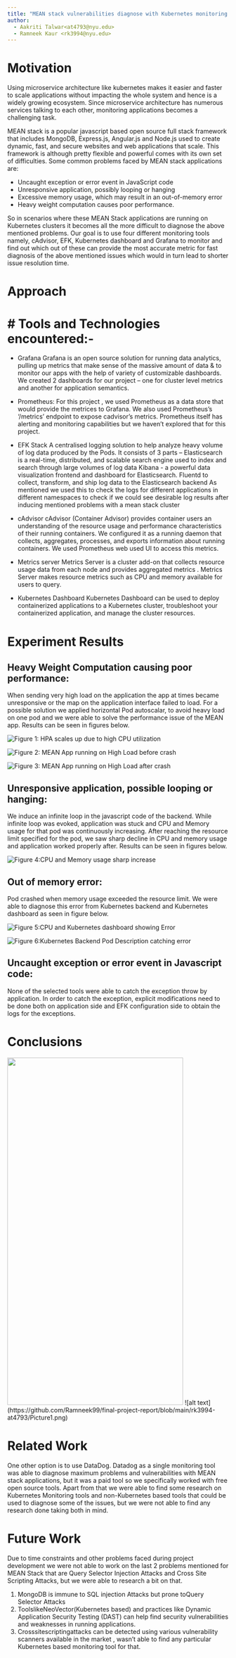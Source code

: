```yaml
---
title: "MEAN stack vulnerabilities diagnose with Kubernetes monitoring tools"
author:
  - Aakriti Talwar<at4793@nyu.edu>
  - Ramneek Kaur <rk3994@nyu.edu>
---
```




# Motivation

Using microservice architecture like kubernetes makes it easier and faster to scale applications without impacting the whole system and hence is a widely growing ecosystem. Since microservice architecture has numerous services talking to each other, monitoring applications becomes a challenging task.
 
MEAN stack is a popular javascript based open source full stack framework that includes MongoDB, Express.js, Angular.js and Node.js used  to create dynamic, fast, and secure websites and web applications that scale. This framework is although pretty flexible and powerful comes with its own set of difficulties. Some common problems faced by MEAN stack applications are:
 
* Uncaught exception or error event in JavaScript code
* Unresponsive application, possibly looping or hanging
* Excessive memory usage, which may result in an out-of-memory error
* Heavy weight computation causes poor performance.
 
So in scenarios where these MEAN Stack applications are running on Kubernetes clusters it becomes all the more difficult to diagnose the above mentioned problems. Our goal is to use four different monitoring tools namely, cAdvisor, EFK, Kubernetes dashboard and Grafana to monitor and find out which out of these can provide the most accurate metric for fast diagnosis of the above mentioned issues which would in turn lead to shorter issue resolution time.


#  Approach
# # Tools and Technologies encountered:-
  
* Grafana
Grafana is an open source solution for running data analytics, pulling up metrics that make sense of the massive amount of data & to monitor our apps with the help of variety of customizable dashboards. We created 2 dashboards for our project – one for cluster level metrics and another for application semantics.
 
* Prometheus:
For this project , we used Prometheus as a data store that would provide the metrices to Grafana. We also used Prometheus’s ‘/metrics’ endpoint to expose cadvisor’s metrics. Prometheus itself has alerting and monitoring capabilities but we haven’t explored that for this project.
 
* EFK Stack
A centralised logging solution to help analyze heavy volume of log data produced by the Pods. It consists of 3 parts –
Elasticsearch is a real-time, distributed, and scalable search engine used to index and search through large volumes of log data
Kibana - a powerful data visualization frontend and dashboard for Elasticsearch. 
Fluentd to collect, transform, and ship log data to the Elasticsearch backend
As mentioned we used this to check the logs for different applications in different namespaces to check if we could see desirable log results after inducing mentioned problems with a mean stack cluster

* cAdvisor
cAdvisor (Container Advisor) provides container users an understanding of the resource usage and performance characteristics of their running containers. We configured it as a running daemon that collects, aggregates, processes, and exports information about running containers. We used Prometheus web used UI to access this metrics.
 
* Metrics server
Metrics Server is a cluster add-on that collects resource usage data from each node and provides aggregated metrics . Metrics Server makes resource metrics such as CPU and memory available for users to query.
 
* Kubernetes Dashboard
Kubernetes Dashboard can be used to deploy containerized applications to a Kubernetes cluster, troubleshoot your containerized application, and manage the cluster resources. 
 

# Experiment Results

## Heavy Weight Computation causing poor performance:
When sending very high load on the application the app at times became unresponsive or the map on the application interface failed to load.
For a possible solution we applied horizontal Pod autoscalar, to avoid heavy load on one pod and we were able to solve the performance issue of the MEAN app. Results can be seen in figures below.


![Figure 1: HPA scales up due to high CPU utilization](https://github.com/Ramneek99/final-project-report/blob/main/rk3994-at4793/Picture2.png)

![Figure 2: MEAN App running on High Load before crash](https://github.com/Ramneek99/final-project-report/blob/main/rk3994-at4793/Screen%20Shot%202021-05-11%20at%2011.10.14%20AM.png)

![ Figure 3: MEAN App running on High Load after crash](https://github.com/Ramneek99/final-project-report/blob/main/rk3994-at4793/Screen%20Shot%202021-05-11%20at%2011.09.34%20AM.png)


## Unresponsive application, possible looping or hanging:
We induce an infinite loop in the javascript code of the backend. While infinite loop was evoked, application was stuck and CPU and Memory usage for that pod was continuously increasing. After reaching the resource limit specified for the pod, we saw sharp decline in CPU and memory usage and application worked properly after. Results can be seen in figures below.

![Figure 4:CPU and Memory usage sharp increase](https://github.com/Ramneek99/final-project-report/blob/main/rk3994-at4793/WhatsApp%20Image%202021-05-18%20at%2010.11.26%20PM.jpeg)

## Out of memory error:
Pod crashed when memory usage exceeded the resource limit. We were able to diagnose this error from Kubernetes backend and  Kubernetes dashboard as seen in figure below.

![Figure 5:CPU and Kubernetes dashboard showing Error](https://github.com/Ramneek99/final-project-report/blob/main/rk3994-at4793/WhatsApp%20Image%202021-05-18%20at%2010.18.57%20PM.jpeg)

![Figure 6:Kubernetes Backend Pod Description catching error ](https://github.com/Ramneek99/final-project-report/blob/main/rk3994-at4793/WhatsApp%20Image%202021-05-18%20at%2010.19.05%20PM.jpeg)

## Uncaught exception or error event in Javascript code:
None of the selected tools were able to catch the exception throw by application. In order to catch the exception, explicit modifications need to be done both on application side and EFK configuration side to obtain the logs for the exceptions.

# Conclusions

<img src="https://github.com/Ramneek99/final-project-report/blob/main/rk3994-at4793/Picture1.png" width="400" height="790">
![alt text](https://github.com/Ramneek99/final-project-report/blob/main/rk3994-at4793/Picture1.png)

# Related Work 

One other option is to use DataDog. Datadog as a single monitoring tool was able to diagnose maximum problems and vulnerabilities with MEAN stack applications, but it was a paid tool so we specifically worked with free open source tools.
Apart from that we were able to find some research on Kubernetes Monitoring tools and non-Kubernetes based  tools that could be used to diagnose some of the issues, but we were not able to find any research done taking both in mind.


# Future Work

Due to time constraints and other problems faced during project development we were not able to work on the last 2 problems mentioned for MEAN Stack that are Query Selector Injection Attacks and Cross Site Scripting Attacks, but we were able to research a bit on that.
1. MongoDB is immune to SQL injection Attacks but prone toQuery Selector Attacks
2. ToolslikeNeoVector(Kubernetes based) and  practices like Dynamic Application Security Testing (DAST)  can help find security vulnerabilities and weaknesses in running applications.
3. Crosssitescriptingattacks can be detected using various vulnerability scanners available in the market , wasn’t able to find any particular Kubernetes based monitoring tool for that.


